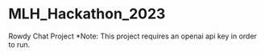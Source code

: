 # MLH_Hackathon_2023
Rowdy Chat Project
*Note: This project requires an openai api key in order to run.
